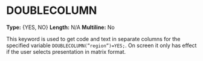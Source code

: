 # DOUBLECOLUMN
**Type:** {YES, NO}
**Length:** N/A
**Multiline:** No

This keyword is used to get code and text in separate columns for the
specified variable `DOUBLECOLUMN(”region”)=YES;`. On screen it only
has effect if the user selects presentation in matrix format.
